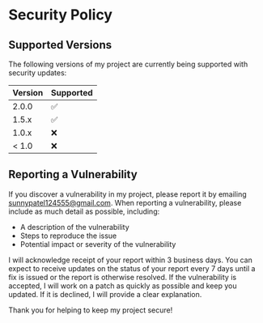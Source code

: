 # Security Policy

## Supported Versions

The following versions of my project are currently being supported with security updates:

| Version | Supported          |
| ------- | ------------------ |
| 2.0.0   | :white_check_mark: |
| 1.5.x   | :white_check_mark: |
| 1.0.x   | :x:                |
| < 1.0   | :x:                |

## Reporting a Vulnerability

If you discover a vulnerability in my project, please report it by emailing sunnypatel124555@gmail.com. When reporting a vulnerability, please include as much detail as possible, including:

* A description of the vulnerability
* Steps to reproduce the issue
* Potential impact or severity of the vulnerability

I will acknowledge receipt of your report within 3 business days. You can expect to receive updates on the status of your report every 7 days until a fix is issued or the report is otherwise resolved. If the vulnerability is accepted, I will work on a patch as quickly as possible and keep you updated. If it is declined, I will provide a clear explanation.

Thank you for helping to keep my project secure!
